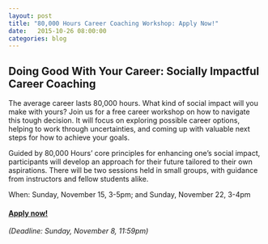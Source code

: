```yaml
---
layout: post
title: "80,000 Hours Career Coaching Workshop: Apply Now!"
date:   2015-10-26 08:00:00
categories: blog
---
```


## Doing Good With Your Career: Socially Impactful Career Coaching
The average career lasts 80,000 hours.
What kind of social impact will you make with yours?
Join us for a free career workshop on how to navigate this tough decision.
It will focus on exploring possible career options, helping to work through uncertainties, and coming up with valuable next steps for how to achieve your goals.

Guided by 80,000 Hours’ core principles for enhancing one’s social impact, participants will develop an approach for their future tailored to their own aspirations.
There will be two sessions held in small groups, with guidance from instructors and fellow students alike.

When: Sunday, November 15, 3-5pm; and Sunday, November 22, 3-4pm

#### [Apply now!](http://bit.ly/80k_workshop) 
*(Deadline: Sunday, November 8, 11:59pm)*
